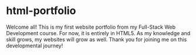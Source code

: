 # html-portfolio
Welcome all! This is my first website portfolio from my Full-Stack Web Development course. For now, it is entirely in HTML5. As my knowledge and skill grows, my websites will grow as well. Thank you for joining me on this developmental journey!
